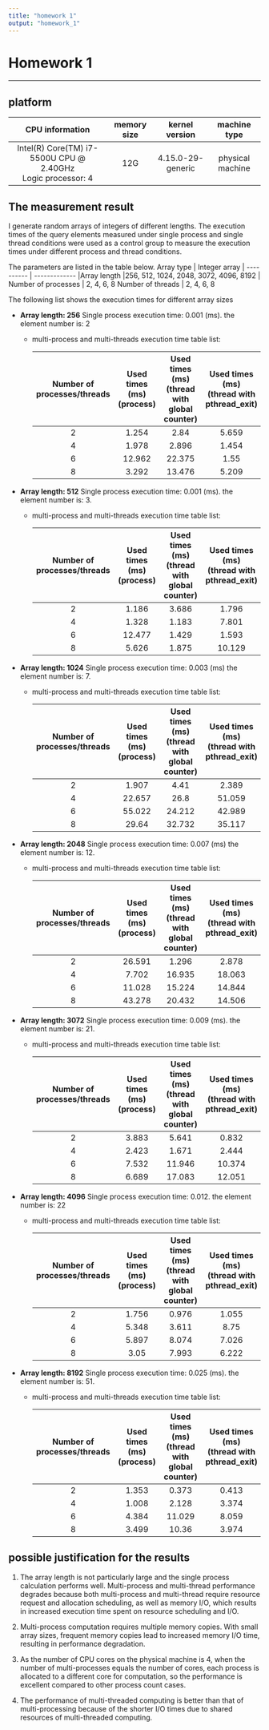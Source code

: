 ```yaml
---
title: "homework 1"
output: "homework_1"
---
```

# Homework 1

---

## platform

| CPU information | memory size | kernel version | machine type |
| :-----: | :----: | :----: | :----: |
| Intel(R) Core(TM) i7-5500U CPU @ 2.40GHz<br>Logic processor: 4   | 12G | 4.15.0-29-generic |physical machine |

## The measurement result

I generate random arrays of integers of different lengths. The execution times of the query elements measured under single process and single thread conditions were used as a control group to measure the execution times under different process and thread conditions.

The parameters are listed in the table below.
Array type        | Integer array |
----------        | -------------
|Array length     |256, 512, 1024, 2048, 3072, 4096, 8192  |
Number of processes | 2, 4, 6, 8
Number of threads |   2, 4, 6, 8

The following list shows the execution times for different array sizes
<br>

* **Array length: 256**
   Single process execution time: 0.001 (ms). the element number is: 2
  * multi-process and multi-threads execution time table list:

    Number of processes/threads | Used times (ms)<br> (process) | Used times (ms)<br> (thread with global counter) | Used times (ms)<br> (thread with pthread_exit) |
    :---:|:---:| :---: | :---: |
    2  | 1.254 |2.84 |  5.659
    4  | 1.978 |2.896 | 1.454
    6  | 12.962 |22.375 | 1.55
    8  | 3.292 |13.476 | 5.209

* **Array length: 512**
   Single process execution time: 0.001 (ms). the element number is: 3.
  * multi-process and multi-threads execution time table list:

    Number of processes/threads | Used times (ms)<br> (process) | Used times (ms)<br> (thread with global counter) | Used times (ms)<br> (thread with pthread_exit) |
    :---:|:---:| :---: | :---: |
    2  | 1.186 | 3.686 | 1.796
    4  | 1.328 | 1.183 | 7.801
    6  | 12.477 | 1.429 | 1.593
    8  | 5.626 | 1.875 | 10.129

* **Array length: 1024**
    Single process execution time: 0.003 (ms) the element number is: 7.
  * multi-process and multi-threads execution time table list:

    Number of processes/threads | Used times (ms)<br> (process) | Used times (ms)<br> (thread with global counter) | Used times (ms)<br> (thread with pthread_exit) |
    :---:|:---:| :---: | :---: |
    2  | 1.907 | 4.41 | 2.389
    4  | 22.657 | 26.8 | 51.059
    6  | 55.022 | 24.212 | 42.989
    8  | 29.64 | 32.732 | 35.117

* **Array length: 2048**
  Single process execution time: 0.007 (ms) the element number is: 12.
  * multi-process and multi-threads execution time table list:

    Number of processes/threads | Used times (ms)<br> (process) | Used times (ms)<br> (thread with global counter) | Used times (ms)<br> (thread with pthread_exit) |
    :---:|:---:| :---: | :---: |
    2  | 26.591 | 1.296 | 2.878
    4  | 7.702 | 16.935 | 18.063
    6  | 11.028 | 15.224 | 14.844
    8  | 43.278 | 20.432 | 14.506

* **Array length: 3072**
  Single process execution time: 0.009 (ms). the element number is: 21.
  * multi-process and multi-threads execution time table list:

    Number of processes/threads | Used times (ms)<br> (process) | Used times (ms)<br> (thread with global counter) | Used times (ms)<br> (thread with pthread_exit) |
    :---:|:---:| :---: | :---: |
    2  |  3.883 | 5.641 | 0.832
    4  | 2.423 | 1.671 | 2.444
    6  | 7.532 | 11.946 | 10.374
    8  |  6.689 | 17.083 | 12.051
* **Array length: 4096**
  Single process execution time: 0.012. the element number is: 22
  * multi-process and multi-threads execution time table list:

    Number of processes/threads | Used times (ms)<br> (process) | Used times (ms)<br> (thread with global counter) | Used times (ms)<br> (thread with pthread_exit) |
    :---:|:---:| :---: | :---: |
    2  | 1.756 | 0.976 | 1.055
    4  | 5.348 | 3.611 | 8.75
    6  | 5.897 | 8.074 | 7.026
    8  | 3.05 | 7.993 | 6.222

* **Array length: 8192**
  Single process execution time: 0.025 (ms). the element number is: 51.
  * multi-process and multi-threads execution time table list:

    Number of processes/threads | Used times (ms)<br> (process) | Used times (ms)<br> (thread with global counter) | Used times (ms)<br> (thread with pthread_exit) |
    :---:|:---:| :---: | :---: |
    2  | 1.353 | 0.373 |  0.413
    4  | 1.008 | 2.128 | 3.374
    6  | 4.384 | 11.029 | 8.059
    8  | 3.499 | 10.36 | 3.974

## possible justification for the results

1. The array length is not particularly large and the single process calculation performs well. Multi-process and multi-thread performance degrades because both multi-process and multi-thread require resource request and allocation scheduling, as well as memory I/O, which results in increased execution time spent on resource scheduling and I/O.

2. Multi-process computation requires multiple memory copies. With small array sizes, frequent memory copies lead to increased memory I/O time, resulting in performance degradation.

3. As the number of CPU cores on the physical machine is 4, when the number of multi-processes equals the number of cores, each process is allocated to a different core for computation, so the performance is excellent compared to other process count cases.

4. The performance of multi-threaded computing is better than that of multi-processing because of the shorter I/O times due to shared resources of multi-threaded computing.

